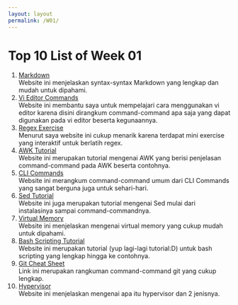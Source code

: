```yaml
---
layout: layout
permalink: /W01/
---
```

# Top 10 List of Week 01
1. [Markdown](https://www.markdownguide.org/)<br> 
Website ini menjelaskan syntax-syntax Markdown yang lengkap dan mudah untuk dipahami.
2. [Vi Editor Commands](https://www.cs.colostate.edu/helpdocs/vi.html)<br>
Website ini membantu saya untuk mempelajari cara menggunakan vi editor karena disini dirangkum command-command apa saja yang dapat digunakan pada vi editor beserta kegunaannya.
3. [Regex Exercise](https://regexone.com/lesson/introduction_abcs)<br>
Menurut saya website ini cukup menarik karena terdapat mini exercise yang interaktif untuk berlatih regex.
4. [AWK Tutorial](https://www.tutorialspoint.com/awk/index.htm)<br>
Website ini merupakan tutorial mengenai AWK yang berisi penjelasan command-command pada AWK beserta contohnya.
5. [CLI Commands](https://www.codecademy.com/articles/command-line-commands)<br>
Website ini merangkum command-command umum dari CLI Commands yang sangat berguna juga untuk sehari-hari.
6. [Sed Tutorial](https://www.tutorialspoint.com/sed/index.htm)<br>
Website ini juga merupakan tutorial mengenai Sed mulai dari instalasinya sampai command-commandnya.
7. [Virtual Memory](https://www.guru99.com/virtual-memory-in-operating-system.html)<br>
Website ini menjelaskan mengenai virtual memory yang cukup mudah untuk dipahami.
8. [Bash Scripting Tutorial](https://www.javatpoint.com/bash)<br>
Website ini merupakan tutorial (yup lagi-lagi tutorial:D) untuk bash scripting yang lengkap hingga ke contohnya.
9. [Git Cheat Sheet](https://education.github.com/git-cheat-sheet-education.pdf)<br>
Link ini merupakan rangkuman command-command git yang cukup lengkap.
10. [Hypervisor](https://phoenixnap.com/kb/what-is-hypervisor-type-1-2)<br>
Website ini menjelaskan mengenai apa itu hypervisor dan 2 jenisnya.
